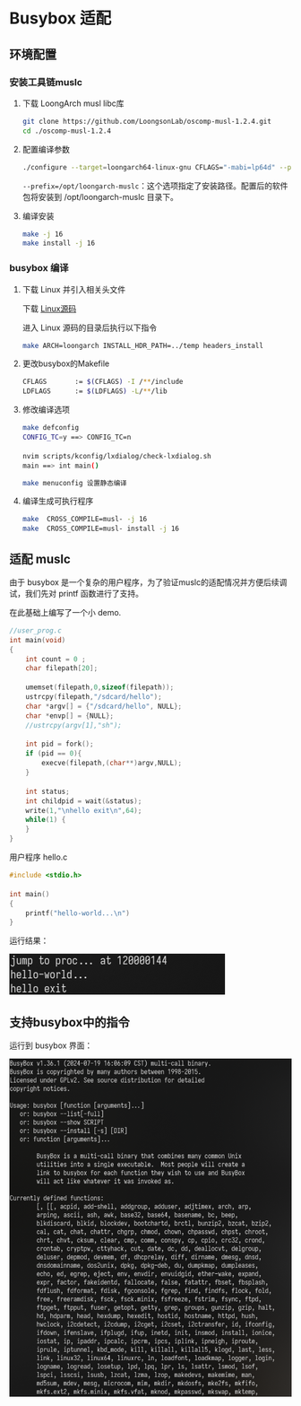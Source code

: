 # Busybox 适配

## 环境配置

### 安装工具链muslc

1. 下载 LoongArch musl libc库

   ```sh
   git clone https://github.com/LoongsonLab/oscomp-musl-1.2.4.git
   cd ./oscomp-musl-1.2.4
   ```

2. 配置编译参数

   ```sh
   ./configure --target=loongarch64-linux-gnu CFLAGS="-mabi=lp64d" --prefix=/opt/loongarch-muslc
   ```

   `--prefix=/opt/loongarch-muslc`：这个选项指定了安装路径。配置后的软件包将安装到 /opt/loongarch-muslc 目录下。

3. 编译安装

   ```sh
   make -j 16
   make install -j 16
   ```

### busybox 编译

1. 下载 Linux 并引入相关头文件

   下载 [Linux源码](https://mirrors.edge.kernel.org/pub/linux/kernel/)

   进入 Linux 源码的目录后执行以下指令

   ```sh
   make ARCH=loongarch INSTALL_HDR_PATH=../temp headers_install
   ```

2. 更改busybox的Makefile

   ```sh
   CFLAGS		:= $(CFLAGS) -I /**/include
   LDFLAGS		:= $(LDFLAGS) -L/**/lib
   ```

3. 修改编译选项

   ```sh
   make defconfig
   CONFIG_TC=y ==> CONFIG_TC=n

   nvim scripts/kconfig/lxdialog/check-lxdialog.sh
   main ==> int main()
   ```

   ```sh
   make menuconfig 设置静态编译
   ```

4. 编译生成可执行程序

   ```sh
   make  CROSS_COMPILE=musl- -j 16
   make  CROSS_COMPILE=musl- install -j 16
   ```

## 适配 muslc

由于 busybox 是一个复杂的用户程序，为了验证muslc的适配情况并方便后续调试，我们先对 printf 函数进行了支持。

在此基础上编写了一个小 demo.

```c
//user_prog.c
int main(void)
{
	int count = 0 ;
	char filepath[20];

	umemset(filepath,0,sizeof(filepath));
	ustrcpy(filepath,"/sdcard/hello");
	char *argv[] = {"/sdcard/hello", NULL};
	char *envp[] = {NULL};
	//ustrcpy(argv[1],"sh");
	
	int pid = fork();
	if (pid == 0){
		execve(filepath,(char**)argv,NULL);
	}

	int status;
	int childpid = wait(&status);
	write(1,"\nhello exit\n",64);
	while(1) {
	}
}
```

用户程序 hello.c

```c
#include <stdio.h>

int main()
{
    printf("hello-world...\n")
}
```

运行结果：

![Alt text](./img/2024-07-31_20-11.png)

## 支持busybox中的指令

运行到 busybox 界面：

![Alt text](./img/2024-07-31_20-30.png)